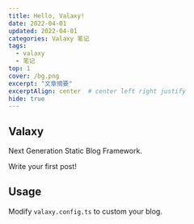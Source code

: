 ```yaml
---
title: Hello, Valaxy!
date: 2022-04-01
updated: 2022-04-01
categories: Valaxy 笔记
tags:
  - valaxy
  - 笔记
top: 1
cover: /bg.png
excerpt: "文章摘要"
excerptAlign: center  # center left right justify
hide: true
---
```


## Valaxy

Next Generation Static Blog Framework.

Write your first post!

## Usage

Modify `valaxy.config.ts` to custom your blog.
